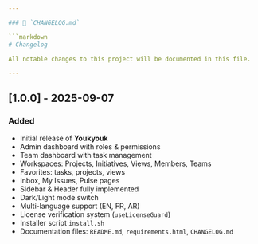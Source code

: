 ```yaml
---

### 📄 `CHANGELOG.md`

```markdown
# Changelog

All notable changes to this project will be documented in this file.

---
```


## [1.0.0] - 2025-09-07
### Added
- Initial release of **Youkyouk**
- Admin dashboard with roles & permissions
- Team dashboard with task management
- Workspaces: Projects, Initiatives, Views, Members, Teams
- Favorites: tasks, projects, views
- Inbox, My Issues, Pulse pages
- Sidebar & Header fully implemented
- Dark/Light mode switch
- Multi-language support (EN, FR, AR)
- License verification system (`useLicenseGuard`)
- Installer script `install.sh`
- Documentation files: `README.md`, `requirements.html`, `CHANGELOG.md`
